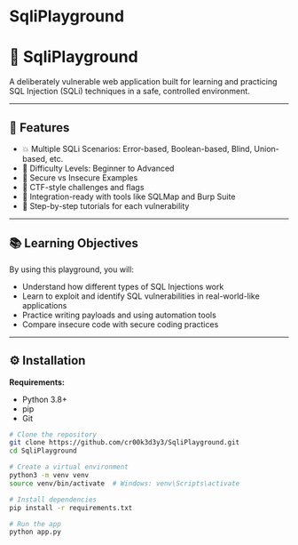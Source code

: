 # SqliPlayground
# 🧠 SqliPlayground

A deliberately vulnerable web application built for learning and practicing SQL Injection (SQLi) techniques in a safe, controlled environment.

---

## 🚀 Features

- 💥 Multiple SQLi Scenarios: Error-based, Boolean-based, Blind, Union-based, etc.
- 🎯 Difficulty Levels: Beginner to Advanced
- 🔐 Secure vs Insecure Examples
- 🧪 CTF-style challenges and flags
- 🧰 Integration-ready with tools like SQLMap and Burp Suite
- 📝 Step-by-step tutorials for each vulnerability

---

## 📚 Learning Objectives

By using this playground, you will:

- Understand how different types of SQL Injections work
- Learn to exploit and identify SQL vulnerabilities in real-world-like applications
- Practice writing payloads and using automation tools
- Compare insecure code with secure coding practices

---

## ⚙️ Installation

**Requirements:**

- Python 3.8+
- pip
- Git

```bash
# Clone the repository
git clone https://github.com/cr00k3d3y3/SqliPlayground.git
cd SqliPlayground

# Create a virtual environment
python3 -m venv venv
source venv/bin/activate  # Windows: venv\Scripts\activate

# Install dependencies
pip install -r requirements.txt

# Run the app
python app.py
